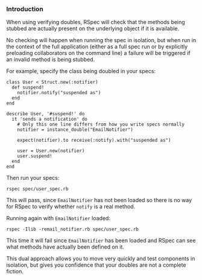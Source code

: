 ### Introduction

When using verifying doubles, RSpec will check that the methods being stubbed
are actually present on the underlying object if it is available.

No checking will happen when running the spec in isolation, but when run in the
context of the full application (either as a full spec run or by explicitly
preloading collaborators on the command line) a failure will be triggered if an
invalid method is being stubbed.

For example, specify the class being doubled in your specs:

    class User < Struct.new(:notifier)
      def suspend!
        notifier.notify("suspended as")
      end
    end

    describe User, '#suspend!' do
      it 'sends a notification' do
        # Only this one line differs from how you write specs normally
        notifier = instance_double("EmailNotifier")

        expect(notifier).to receive(:notify).with("suspended as")

        user = User.new(notifier)
        user.suspend!
      end
    end

Then run your specs:

    rspec spec/user_spec.rb

This will pass, since `EmailNotifier` has not been loaded so there is no way
for RSpec to verify whether `notify` is a real method.

Running again with `EmailNotifier` loaded:

    rspec -Ilib -remail_notifier.rb spec/user_spec.rb

This time it will fail since `EmailNotifier` has been loaded and RSpec can see
what methods have actually been defined on it.

This dual approach allows you to move very quickly and test components in
isolation, but gives you confidence that your doubles are not a complete
fiction.
